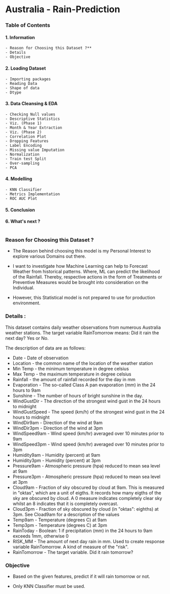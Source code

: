 # Australia - Rain-Prediction

### Table of Contents

#### 1. **Information**
    - Reason for Choosing this Dataset ?**
    - Details
    - Objective

#### 2. **Loading Dataset**
    - Importing packages
    - Reading Data
    - Shape of data
    - Dtype

#### 3. **Data Cleansing & EDA**
    - Checking Null values
    - Descriptive Statistics
    - Viz. (Phase 1)
    - Month & Year Extraction
    - Viz. (Phase 2)
    - Correlation Plot
    - Dropping Features
    - Label Encoding
    - Missing value Imputation
    - Normalization
    - Train test Split
    - Over-sampling
    - PCA

#### 4. **Modelling**
    - KNN Classifier
    - Metrics Implementation
    - ROC AUC Plot

#### 5. **Conclusion**

#### 6. **What's next ?**<br><br>


### Reason for Choosing this Dataset ?

- The Reason behind choosing this model is my Personal Interest to explore various Domains out there.


- I want to investigate how Machine Learning can help to Forecast Weather from historical patterns. Where, ML can predict the likelihood of the Rainfall. Thereby, respective actions in the form of Treatments or Preventive Measures would be brought into consideration on the Individual.


- However, this Statistical model is not prepared to use for production environment.


### Details :

This dataset contains daily weather observations from numerous Australia weather stations.
The target variable RainTomorrow means: Did it rain the next day? Yes or No.

The description of data are as follows:
- Date - Date of observation
- Location - the common name of the location of the weather station
- Min Temp - the minimum temperature in degree celsius
- Max Temp - the maximum temperature in degree celsius
- Rainfall - the amount of rainfall recorded for the day in mm
- Evaporation - The so-called Class A pan evaporation (mm) in the 24 hours to 9am
- Sunshine - The number of hours of bright sunshine in the day.
- WindGustDir - The direction of the strongest wind gust in the 24 hours to midnight
- WindGustSpeed - The speed (km/h) of the strongest wind gust in the 24 hours to midnight
- WindDir9am - Direction of the wind at 9am
- WindDir3pm - Direction of the wind at 3pm
- WindSpeed9am - Wind speed (km/hr) averaged over 10 minutes prior to 9am
- WindSpeed3pm - Wind speed (km/hr) averaged over 10 minutes prior to 3pm
- Humidity9am - Humidity (percent) at 9am
- Humidity3pm - Humidity (percent) at 3pm
- Pressure9am - Atmospheric pressure (hpa) reduced to mean sea level at 9am
- Pressure3pm - Atmospheric pressure (hpa) reduced to mean sea level at 3pm
- Cloud9am - Fraction of sky obscured by cloud at 9am. This is measured in "oktas", which are a unit of eigths. It records how many eigths of the sky are obscured by cloud. A 0 measure indicates completely clear sky whilst an 8 indicates that it is completely overcast.
- Cloud3pm - Fraction of sky obscured by cloud (in "oktas": eighths) at 3pm. See Cload9am for a description of the values
- Temp9am - Temperature (degrees C) at 9am
- Temp3pm - Temperature (degrees C) at 3pm
- RainToday - Boolean: 1 if precipitation (mm) in the 24 hours to 9am exceeds 1mm, otherwise 0
- RISK_MM - The amount of next day rain in mm. Used to create response variable RainTomorrow. A kind of measure of the "risk".
- RainTomorrow - The target variable. Did it rain tomorrow?


### Objective

- Based on the given features, predict if it will rain tomorrow or not.


- Only KNN Classifier must be used.

